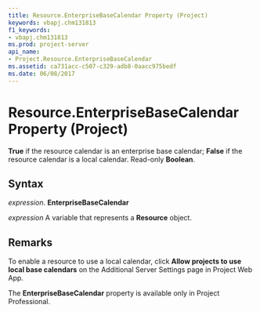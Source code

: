 ```yaml
---
title: Resource.EnterpriseBaseCalendar Property (Project)
keywords: vbapj.chm131813
f1_keywords:
- vbapj.chm131813
ms.prod: project-server
api_name:
- Project.Resource.EnterpriseBaseCalendar
ms.assetid: ca731acc-c507-c329-adb8-0aacc975bedf
ms.date: 06/08/2017
---
```



# Resource.EnterpriseBaseCalendar Property (Project)

 **True** if the resource calendar is an enterprise base calendar; **False** if the resource calendar is a local calendar. Read-only **Boolean**.


## Syntax

 _expression_. **EnterpriseBaseCalendar**

 _expression_ A variable that represents a **Resource** object.


## Remarks

To enable a resource to use a local calendar, click **Allow projects to use local base calendars** on the Additional Server Settings page in Project Web App.

The **EnterpriseBaseCalendar** property is available only in Project Professional.


